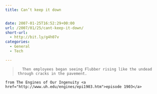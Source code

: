 ```yaml
---
title: Can’t keep it down


date: 2007-01-25T16:52:29+00:00
url: /2007/01/25/cant-keep-it-down/
short-url:
  - http://bit.ly/g4h07v
categories:
  - General
  - Tech

---
```

<div class='microid-mailto+http:sha1:97ddcd5687dcdf385a7b59d4f110baee2af09118'>
  <blockquote>
    
      Then employees began seeing Flubber rising like the undead through cracks in the pavement.
    
  </blockquote>
  
  
    from The Engines of Our Ingenuity <a href="http://www.uh.edu/engines/epi1903.htm">episode 1903</a>
  
